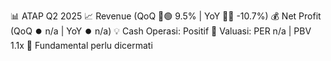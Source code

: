 📊 ATAP Q2 2025
📈 Revenue (QoQ 🔼🟢 9.5% | YoY 🔻🔴 -10.7%)
💰 Net Profit (QoQ ⏺️ n/a | YoY ⏺️ n/a)
💡 Cash Operasi: Positif
🧮 Valuasi: PER n/a | PBV 1.1x
🧱 Fundamental perlu dicermati
